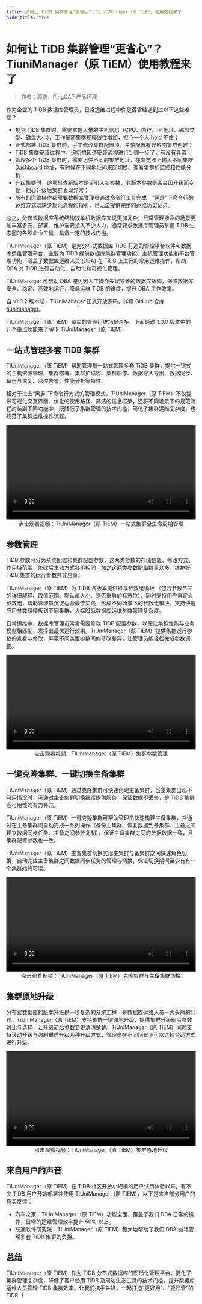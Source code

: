 ```yaml
---
title: 如何让 TiDB 集群管理“更省心”？TiuniManager（原 TiEM）使用教程来了
hide_title: true
---
```


# 如何让 TiDB 集群管理“更省心”？TiuniManager（原 TiEM）使用教程来了

> 作者：周鹏，PingCAP 产品经理

作为企业的 TiDB 数据库管理员，日常运维过程中你是否曾经遇到过以下这些难题？

- 规划 TiDB 集群时，需要掌握大量的主机信息（CPU、内存、IP 地址、磁盘类型、磁盘大小），工作量随集群规模线性增加，担心一个人 hold 不住；
- 正式部署 TiDB 集群前，手工修改集群配置项，生怕配置有误影响集群创建；
- TiDB 集群安装过程中，迫切想知道安装流程进行到哪一步了，有没有异常；
- 管理多个 TiDB 集群时，需要记住不同的集群地址，在浏览器上输入不同集群 Dashboard 地址，有时候在不同地址间来回切换、查看集群的监控和性能分析；
- 升级集群时，逐项检查新版本是否引入新参数、老版本参数是否会因升级而变化，担心升级后集群表现异常；
- 所有的运维操作都需要数据库管理员通过命令行工具完成，“黑屏”下命令行的运维方式既缺少规范流程的指引，也无法提供完整的运维历史记录。

总之，分布式数据库系统结构较单机数据库来说更加复杂，日常管理涉及的场景更加丰富多元，部署、维护需要投入不少人力，通常要求数据库管理员掌握 TiDB 生态圈的各项命令工具，具备一定的技术门槛。

TiUniManager（原 TiEM）是为分布式数据库 TiDB 打造的管控平台软件和数据库运维管理平台，主要为 TiDB 提供数据库集群管理功能、主机管理功能和平台管理功能，涵盖了数据库运维人员 (DBA) 在 TiDB 上进行的常用运维操作，帮助 DBA 对 TiDB 进行自动化、自助化和可视化管理。

TiUniManager 可帮助 DBA 避免因人工操作失误导致的数据库故障，保障数据库安全、稳定、高效地运行，降低运维 TiDB 的难度，提升 DBA 工作效率。

自 v1.0.2 版本起，TiUniManager 正式开放源码，详见 GitHub 仓库 [tiunimanager](https://github.com/pingcap/tiunimanager)。

TiUniManager（原 TiEM）覆盖的管理运维场景众多，下面通过 1.0.0 版本中的几个重点功能来了解下 TiUniManager（原 TiEM）。

## 一站式管理多套 TiDB 集群

TiUniManager（原 TiEM）帮助管理员一站式管理多套 TiDB 集群，提供一键式的主机资源管理、集群部署、集群扩缩容、集群启停、数据导入导出、数据同步、备份与恢复、监控告警、性能分析等特性。

相对于过去“黑屏”下命令行方式的管理模式，TiUniManager（原 TiEM）不仅提供可视化交互界面、优化的使用路径、简洁的信息框架，还将不同场景下的规范流程封装到不同功能中，既降低了集群管理的技术门槛，简化了集群运维复杂度，也规范了集群运维操作流程。

<video controls width="100%">
  <source src="https://img1.www.pingcap.com/prod/Ti_EM_Demo_956fa5cccb.mp4"/>
</video>

<center> 点击观看视频：TiUniManager（原 TiEM）一站式集群全生命周期管理</center>

## 参数管理

TiDB 参数可分为系统配置和集群配置参数，这两类参数的存储位置、修改方式、作用域范围、修改后生效方式各不相同，加之这两类参数配置数量众多，维护好 TiDB 集群的运行参数并非易事。

TiUniManager（原 TiEM）为 TiDB 各版本提供推荐参数组模板 （包含参数含义的详细解释、取值范围、默认值大小、是否重启的标志位），同时支持用户自定义参数组，帮助管理员沉淀运营最佳实践，形成不同场景下的参数组模块，支持快速应用参数组模板到不同集群，大幅降低数据库运维参数管理复杂度。

日常运维中，数据库管理员常常需要修改 TiDB 配置参数，以便让集群性能与业务模型相匹配，发挥出最优运行效果。TiUniManager（原 TiEM）提供集群运行参数的查看与修改，屏蔽不同类型参数间的修改差异，让管理员能轻松完成参数调整。

<video controls width="100%">
  <source src="https://img1.www.pingcap.com/prod/Ti_EM_Demo_bc23aac067.mp4"/>
</video>

<center> 点击观看视频：TiUniManager（原 TiEM）集群参数管理</center>

## 一键克隆集群、一键切换主备集群

TiUniManager（原 TiEM）通过克隆集群可快速创建主备集群，当主集群出现不可用情况时，可通过主备集群切换继续提供服务，保证数据不丢失，是 TiDB 集群高可用性的有力补充。

TiUniManager（原 TiEM）一键克隆集群可帮助管理员快速构建主备集群，并通过在主备集群间自动完成一系列操作（备份主集群、恢复数据到备集群、主备之间建立数据同步任务、主备之间参数复制），保证主备集群之间的数据数据一致，且集群配置参数也一致。

TiUniManager（原 TiEM）主备集群切换实现主集群与备集群之间快速角色切换，自动完成主备集群之间数据同步任务的管理与切换，保证切换期间至少有有一个集群始终可读。

<video controls width="100%">
  <source src="https://img1.www.pingcap.com/prod/Ti_EM_Demo_2af5652cdb.mp4"/>
</video>

<center> 点击观看视频：TiUniManager（原 TiEM）克隆集群与主备集群切换</center>

## 集群原地升级

分布式数据库的版本升级是一项复杂的系统工程，是数据库运维人员一大头痛的问题。TiUniManager（原 TiEM）支持集群一键原地升级，提供集群升级前后参数对比与选择，让升级前后参数变更清清楚楚。TiUniManager（原 TiEM）同时支持滚动升级与强制重启升级两种升级方式，管理员在不同场景下可以选择合适方式进行升级。

<video controls width="100%">
  <source src="https://img1.www.pingcap.com/prod/Ti_EM_Demo_333a599351.mp4"/>
</video>

<center> 点击观看视频：TiUniManager（原 TiEM）集群原地升级</center>

## 来自用户的声音

TiUniManager（原 TiEM）在 TiDB 社区开放小规模的用户试用体验以来，有不少 TiDB 用户开始部署并使用 TiUniManager（原 TiEM），以下是来自部分用户的真实反馈：

- 汽车之家：TiUniManager（原 TiEM）功能全面，覆盖了我们 DBA 日常的操作，日常的运维管理效率提升 50% 以上。
- 联通软件研究院：TiUniManager（原 TiEM）极大地帮助了我们 DBA 减轻管理多套 TiDB 集群的负担。

## 总结

TiUniManager（原 TiEM）作为 TiDB 分布式数据库的图形化管理平台，简化了集群管理复杂度，降低了客户使用 TiDB 及周边生态工具的技术门槛，提升数据库运维人员管理 TiDB 集群效率。让我们携手并进，一起打造“更好用”、“更好管”的 TiDB ！